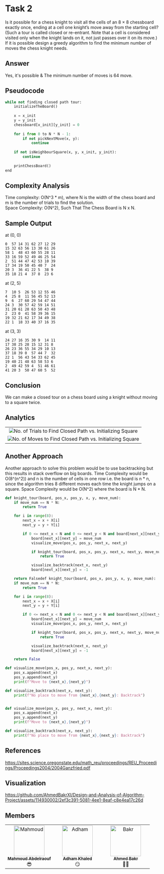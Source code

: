 # Task 2
Is it possible for a chess knight to visit all the cells of an 8 × 8 chessboard exactly once, ending at a cell one knight’s
move away from the starting cell? (Such a tour is called closed or re-entrant. Note that a cell is considered visited only
when the knight lands on it, not just passes over it on its move.)
<br>
If it is possible design a greedy algorithm to find the minimum number of moves the chess knight needs.

## Answer
Yes, it's possible & The minimum number of moves is 64 move.

## Pseudocode
```python
while not finding closed path tour:
    initializeTheBoard()
    
    x = x_init
    y = y_init
    chessboard[x_init][y_init] = 0
    
    for i from 0 to N * N - 1:
        if not pickNextMove(x, y):
            continue
            
    if not isNeighbourSquare(x, y, x_init, y_init):
        continue
        
    printChessBoard()
end
```
## Complexity Analysis
Time complexity: O(N^3 * m), where N is the width of the chess board and m is the number of trials to find the solution.
<br>
Space Complexity: O(N^2), Such That The Chess Board is N x N.
## Sample Output
at (0, 0)
```
0  57 14 31 62 27 12 29
15 32 63 56 13 30 61 26
58 1  48 43 60 55 28 11
33 16 59 52 49 46 25 54
2  51 44 47 42 53 10 39
17 34 19 50 45 40 7  24
20 3  36 41 22 5  38 9
35 18 21 4  37 8  23 6
```
at (2, 5)
```
7  10 5  26 53 12 55 46
4  25 8  11 56 45 52 13
9  6  27 60 29 54 47 44
24 3  30 57 42 59 14 51
31 20 61 28 63 50 43 48
2  23 0  41 58 39 36 15
19 32 21 62 17 34 49 38
22 1  18 33 40 37 16 35
```
at (3, 3)
```
24 27 16 35 30 9  14 11
17 38 25 28 15 12 31 8
26 23 36 55 34 29 10 13
37 18 39 0  57 44 7  32
22 1  56 43 54 33 62 45
19 40 21 48 63 58 53 6
2  49 42 59 4  51 46 61
41 20 3  50 47 60 5  52
```

## Conclusion
We can make a closed tour on a chess board using a knight without moving to a square twice.

## Analytics

<table>
  <tbody>
    <tr>
      <td align="center" valign="top" width="100%">
        <img src="https://github.com/AhmedBakrXI/Design-and-Analysis-of-Algorithm-Project/assets/114930002/7edf24a7-f8ef-4e1f-ae1a-ec2d571712a0" alt="No. of Trials to Find Closed Path vs. Initializing Square">
      </td>
    </tr>
    <tr>
      <td align="center" valign="top" width="100%">
        <img src="https://github.com/AhmedBakrXI/Design-and-Analysis-of-Algorithm-Project/assets/114930002/3da81528-6bb8-4ce7-8e24-44bd80f650ea" alt="No. of Moves to Find Closed Path vs. Initializing Square">
      </td>
    </tr>
  </tbody>
</table>

## Another Approach
Another approach to solve this problem would be to use backtracking but this results in stack overflow on big boards.
Time Complexity would be O(8^(n^2)) and n is the number of cells in one row i.e. the board is n * n, since the algorithm tries 8 different moves each time the knight jumps on a square.
Space Complexity would be O(N^2) where the board is N * N.

``` python
def knight_tour(board, pos_x, pos_y, x, y, move_num):
    if move_num == N * N:
        return True

    for i in range(8):
        next_x = x + X[i]
        next_y = y + Y[i]

        if 0 <= next_x < N and 0 <= next_y < N and board[next_x][next_y] == -1:
            board[next_x][next_y] = move_num
            visualize_move(pos_x, pos_y, next_x, next_y)

            if knight_tour(board, pos_x, pos_y, next_x, next_y, move_num + 1):
                return True

            visualize_backtrack(next_x, next_y)
            board[next_x][next_y] = -1

    return Falsedef knight_tour(board, pos_x, pos_y, x, y, move_num):
    if move_num == N * N:
        return True

    for i in range(8):
        next_x = x + X[i]
        next_y = y + Y[i]

        if 0 <= next_x < N and 0 <= next_y < N and board[next_x][next_y] == -1:
            board[next_x][next_y] = move_num
            visualize_move(pos_x, pos_y, next_x, next_y)

            if knight_tour(board, pos_x, pos_y, next_x, next_y, move_num + 1):
                return True

            visualize_backtrack(next_x, next_y)
            board[next_x][next_y] = -1

    return False

def visualize_move(pos_x, pos_y, next_x, next_y):
    pos_x.append(next_x)
    pos_y.append(next_y)
    print(f"Move to {next_x},{next_y}")

def visualize_backtrack(next_x, next_y):
    print(f"No place to move from {next_x},{next_y}: Backtrack")


def visualize_move(pos_x, pos_y, next_x, next_y):
    pos_x.append(next_x)
    pos_y.append(next_y)
    print(f"Move to {next_x},{next_y}")

def visualize_backtrack(next_x, next_y):
    print(f"No place to move from {next_x},{next_y}: Backtrack")

```

## References
https://sites.science.oregonstate.edu/math_reu/proceedings/REU_Proceedings/Proceedings2004/2004Ganzfried.pdf

## Visualization




https://github.com/AhmedBakrXI/Design-and-Analysis-of-Algorithm-Project/assets/114930002/2ef3c391-5081-4ee1-8eaf-c8e4ea17c26d



## Members
<table>
  <tbody>
    <tr>
      <td align="center" valign="top" width="33.33%"><a href="https://github.com/Mahmoud-Abdelraouf"><img src="https://github.com/Mahmoud-Abdelraouf.png" width="100px;" alt="Mahmoud"/><br /><sub><b>Mahmoud Abdelraouf</b></sub></a><br />😎</td>
      <td align="center" valign="top" width="33.33%"><a href="https://github.com/adhamkhaled312"><img src="https://github.com/adhamkhaled312.png" width="100px;" alt="Adham"/><br /><sub><b>Adham Khaled</b></sub></a><br />😏</td>
      <td align="center" valign="top" width="33.33%"><a href="https://github.com/AhmedBakrXI"><img src="https://github.com/AhmedBakrXI.png" width="100px;" alt="Bakr"/><br /><sub><b>Ahmed Bakr</b></sub></a><br />👨‍💻</td>
    </tr>
  </tbody>
</table>
